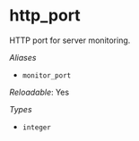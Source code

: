 # http_port

HTTP port for server monitoring.

*Aliases*

- `monitor_port`


*Reloadable*: Yes

*Types*

- `integer`



